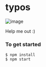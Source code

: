 # typos
![image](https://cloud.githubusercontent.com/assets/4432363/18151803/b4d61994-6fa6-11e6-923a-b5e367bd7e25.png)

Help me out :)

### To get started
```
$ npm install
$ npm start
```
